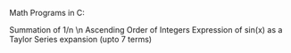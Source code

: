 Math Programs in C:

Summation of 1/n \n
Ascending Order of Integers
Expression of sin(x) as a Taylor Series expansion (upto 7 terms)
